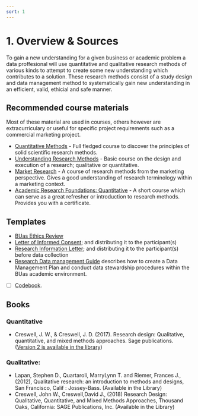 ```yaml
---
sort: 1
---
```


# 1. Overview & Sources
To gain a new understanding for a given business or academic problem a data proffesional will use quantitative and qualitative research methods of various kinds to attempt to create some new understanding which contributes to a solution. These research methods consist of a study design and data management method to systematically gain new understanding in an efficient, valid, ethicial and safe manner. 


## Recommended course materials
Most of these material are used in courses, others however are extracurriculary or useful for specific project requirements such as a commercial marketing project.
- [Quantitative Methods](https://www.coursera.org/learn/quantitative-methods) - Full fledged course to discover the principles of solid scientific research methods.
- [Understanding Research Methods](https://www.coursera.org/learn/research-methods) - Basic course on the design and execution of a research; qualitative or quantitative.
- [Market Research](https://www.linkedin.com/learning/market-research-b2b/how-to-conduct-b2b-market-research?autoplay=true&u=36359204) - A course of research methods from the marketing perspective. Gives a good understanding of research terminology within a marketing context.
- [Academic Research Foundations: Quantitative](https://www.linkedin.com/learning/academic-research-foundations-quantitative/welcome?autoplay=true&u=36359204 ) - A short course which can serve as a great refresher or introduction to research methods. Provides you with a certificate.


## Templates
-	[BUas Ethics Review](https://docs.google.com/document/d/166AeV0NsMyyLlpPOaeC1Xo0bSvLRM_HN?rtpof=true&authuser=bram.heijligers%40gmail.com&usp=drive_fs)
-	[Letter of Informed Consent](https://docs.google.com/document/d/166IJ62T9OEnrNnJgmgAH2aiSS-mM6Uzd?rtpof=true&authuser=bram.heijligers%40gmail.com&usp=drive_fs); and distributing it to the participant(s)
-	[Research Information Letter](https://docs.google.com/document/d/16AFZ7TrJ9ociGr6-D0dHLyiFe2WT_2L5?rtpof=true&authuser=bram.heijligers%40gmail.com&usp=drive_fs); and distributing it to the participant(s) before data collection
-   [Research Data management Guide](https://edubuas.sharepoint.com/sites/researchdevelopment/SitePages/Datamanagement.aspx) describes how to create a Data Management Plan and conduct data stewardship procedures within the BUas academic environment.
- [ ] [Codebook](https://github.com/BredaUniversityADSAI/ADS-AI/blob/f020e08818bb64486e784e2447334fb866ee1df9/docs/Study%20Content/Research%20Methodology/Assets/Codebook_Template.md). 

## Books
### Quantitative
- Creswell, J. W., & Creswell, J. D. (2017). Research design: Qualitative, quantitative, and mixed methods approaches. Sage publications. ([Version 2 is available in the library](https://search.library.buas.nl/cgi-bin/koha/opac-detail.pl?biblionumber=10404))

### Qualitative:
- Lapan, Stephen D., Quartaroli, MarryLynn T. and Riemer, Frances J., (2012), Qualitative research: an introduction to methods and designs,  San Francisco, Calif : Jossey-Bass. (Available in the Library)
- Creswell, John W., Creswell,David J., (2018) Research Design: Qualitative, Quantitative, and Mixed Methods Approaches, Thousand Oaks, California: SAGE Publications, Inc. (Available in the Library)
